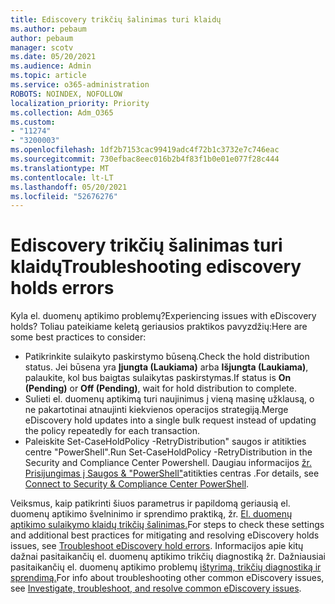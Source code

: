 ```yaml
---
title: Ediscovery trikčių šalinimas turi klaidų
ms.author: pebaum
author: pebaum
manager: scotv
ms.date: 05/20/2021
ms.audience: Admin
ms.topic: article
ms.service: o365-administration
ROBOTS: NOINDEX, NOFOLLOW
localization_priority: Priority
ms.collection: Adm_O365
ms.custom:
- "11274"
- "3200003"
ms.openlocfilehash: 1df2b7153cac99419adc4f72b1c3732e7c746eac
ms.sourcegitcommit: 730efbac8eec016b2b4f83f1b0e01e077f28c444
ms.translationtype: MT
ms.contentlocale: lt-LT
ms.lasthandoff: 05/20/2021
ms.locfileid: "52676276"
---
```

# <a name="troubleshooting-ediscovery-holds-errors"></a><span data-ttu-id="a4037-102">Ediscovery trikčių šalinimas turi klaidų</span><span class="sxs-lookup"><span data-stu-id="a4037-102">Troubleshooting ediscovery holds errors</span></span>

<span data-ttu-id="a4037-103">Kyla el. duomenų aptikimo problemų?</span><span class="sxs-lookup"><span data-stu-id="a4037-103">Experiencing issues with eDiscovery holds?</span></span> <span data-ttu-id="a4037-104">Toliau pateikiame keletą geriausios praktikos pavyzdžių:</span><span class="sxs-lookup"><span data-stu-id="a4037-104">Here are some best practices to consider:</span></span>

- <span data-ttu-id="a4037-105">Patikrinkite sulaikyto paskirstymo būseną.</span><span class="sxs-lookup"><span data-stu-id="a4037-105">Check the hold distribution status.</span></span>  <span data-ttu-id="a4037-106">Jei būsena yra **Įjungta (Laukiama)** arba **Išjungta (Laukiama)**, palaukite, kol bus baigtas sulaikytas paskirstymas.</span><span class="sxs-lookup"><span data-stu-id="a4037-106">If status is **On (Pending)** or **Off (Pending)**, wait for hold distribution to complete.</span></span>
- <span data-ttu-id="a4037-107">Sulieti el. duomenų aptikimą turi naujinimus į vieną masinę užklausą, o ne pakartotinai atnaujinti kiekvienos operacijos strategiją.</span><span class="sxs-lookup"><span data-stu-id="a4037-107">Merge eDiscovery hold updates into a single bulk request instead of updating the policy repeatedly for each transaction.</span></span>
- <span data-ttu-id="a4037-108">Paleiskite Set-CaseHoldPolicy <policyname> -RetryDistribution" saugos ir atitikties centre "PowerShell".</span><span class="sxs-lookup"><span data-stu-id="a4037-108">Run Set-CaseHoldPolicy <policyname> -RetryDistribution in the Security and Compliance Center Powershell.</span></span> <span data-ttu-id="a4037-109">Daugiau informacijos [žr. Prisijungimas į Saugos & "PowerShell"](/powershell/exchange/connect-to-scc-powershell)atitikties centras .</span><span class="sxs-lookup"><span data-stu-id="a4037-109">For details, see [Connect to Security & Compliance Center PowerShell](/powershell/exchange/connect-to-scc-powershell).</span></span>

<span data-ttu-id="a4037-110">Veiksmus, kaip patikrinti šiuos parametrus ir papildomą geriausią el. duomenų aptikimo švelninimo ir sprendimo praktiką, žr. [El. duomenų aptikimo sulaikymo klaidų trikčių šalinimas.](/microsoft-365/compliance/hold-distribution-errors)</span><span class="sxs-lookup"><span data-stu-id="a4037-110">For steps to check these settings and additional best practices for mitigating and resolving eDiscovery holds issues, see [Troubleshoot eDiscovery hold errors](/microsoft-365/compliance/hold-distribution-errors).</span></span>
<span data-ttu-id="a4037-111">Informacijos apie kitų dažnai pasitaikančių el. duomenų aptikimo trikčių diagnostiką žr. Dažniausiai pasitaikančių el. duomenų aptikimo problemų [ištyrimą, trikčių diagnostiką ir sprendimą.](/microsoft-365/compliance/ediscovery-troubleshooting-common-issues)</span><span class="sxs-lookup"><span data-stu-id="a4037-111">For info about troubleshooting other common eDiscovery issues, see [Investigate, troubleshoot, and resolve common eDiscovery issues](/microsoft-365/compliance/ediscovery-troubleshooting-common-issues).</span></span>
